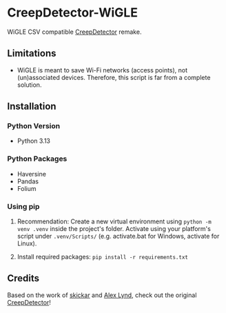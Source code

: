 # CreepDetector-WiGLE
WiGLE CSV compatible [CreepDetector](https://github.com/skickar/CreepDetector) remake.

## Limitations

- WiGLE is meant to save Wi-Fi networks (access points), not (un)associated devices. Therefore, this script is far from a complete solution.

## Installation

### Python Version

* Python 3.13

### Python Packages

- Haversine
- Pandas
- Folium

### Using pip

1) Recommendation: Create a new virtual environment using `python -m venv .venv` inside the project's folder. Activate using your platform's script under `.venv/Scripts/` (e.g. activate.bat for Windows, activate for Linux).

2) Install required packages: `pip install -r requirements.txt`

## Credits

Based on the work of [skickar](https://github.com/skickar) and [Alex Lynd](https://github.com/AlexLynd), check out the original [CreepDetector](https://github.com/skickar/CreepDetector)!
